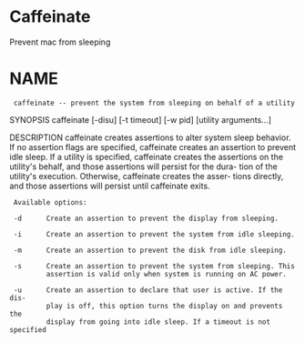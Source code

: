 # Caffeinate

Prevent mac from sleeping

# NAME
     caffeinate -- prevent the system from sleeping on behalf of a utility

SYNOPSIS
     caffeinate [-disu] [-t timeout] [-w pid] [utility arguments...]

DESCRIPTION
     caffeinate creates assertions to alter system sleep behavior.  If no
     assertion flags are specified, caffeinate creates an assertion to prevent
     idle sleep.  If a utility is specified, caffeinate creates the assertions
     on the utility's behalf, and those assertions will persist for the dura-
     tion of the utility's execution. Otherwise, caffeinate creates the asser-
     tions directly, and those assertions will persist until caffeinate exits.

     Available options:

     -d      Create an assertion to prevent the display from sleeping.

     -i      Create an assertion to prevent the system from idle sleeping.

     -m      Create an assertion to prevent the disk from idle sleeping.

     -s      Create an assertion to prevent the system from sleeping. This
             assertion is valid only when system is running on AC power.

     -u      Create an assertion to declare that user is active. If the dis-
             play is off, this option turns the display on and prevents the
             display from going into idle sleep. If a timeout is not specified